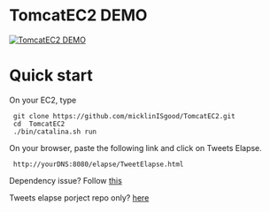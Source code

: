 # TomcatEC2 DEMO
[![TomcatEC2 DEMO](https://img.youtube.com/vi/N3C3V7QRn4k/0.jpg)](https://www.youtube.com/watch?v=N3C3V7QRn4k&list=PLgxhSvoP-iTpuxlFy0f5Y49fCFSZp22TH&index=2)

# Quick start
On your EC2, type
     
     git clone https://github.com/micklinISgood/TomcatEC2.git
     cd  TomcatEC2
     ./bin/catalina.sh run
     
On your browser, paste the following link and click on Tweets Elapse.

     http://yourDNS:8080/elapse/TweetElapse.html

Dependency issue?
Follow [this](https://www.youtube.com/watch?v=-qPLGRNtgqU) 

Tweets elapse porject repo only? [here](https://github.com/micklinISgood/TweetsElapse) 

